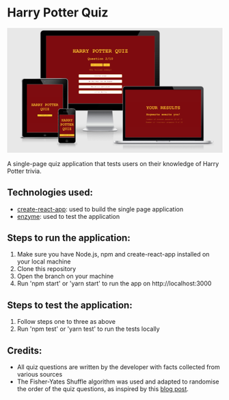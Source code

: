# Harry Potter Quiz

![Harry Potter Quiz](https://github.com/mkthewlis/harry-potter-quiz/blob/main/src/assets/harry-potter-quiz.png)

A single-page quiz application that tests users on their knowledge of Harry Potter trivia. 

## Technologies used:
- [create-react-app](https://github.com/facebook/create-react-app): used to build the single page application
- [enzyme](https://enzymejs.github.io/enzyme/?utm_source=next.36kr.com): used to test the application

## Steps to run the application:
1. Make sure you have Node.js, npm and create-react-app installed on your local machine
2. Clone this repository
3. Open the branch on your machine
4. Run 'npm start' or 'yarn start' to run the app on http://localhost:3000

## Steps to test the application: 
1. Follow steps one to three as above
2. Run 'npm test' or 'yarn test' to run the tests locally

## Credits:
- All quiz questions are written by the developer with facts collected from various sources
- The Fisher-Yates Shuffle algorithm was used and adapted to randomise the order of the quiz questions, as inspired by this [blog post](https://bost.ocks.org/mike/shuffle/).